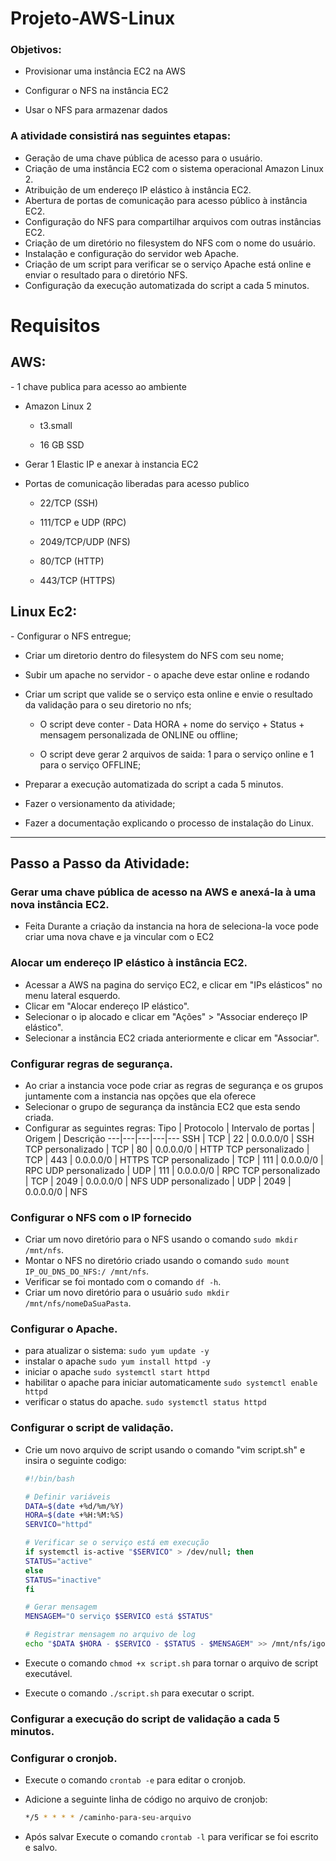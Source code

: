 <h1>Projeto-AWS-Linux</h1>

<h3>Objetivos:</h3>

- Provisionar uma instância EC2 na AWS

- Configurar o NFS na instância EC2
  
- Usar o NFS para armazenar dados

<h3>A atividade consistirá nas seguintes etapas:</h3>

- Geração de uma chave pública de acesso para o usuário.
- Criação de uma instância EC2 com o sistema operacional Amazon Linux 2.
- Atribuição de um endereço IP elástico à instância EC2.
- Abertura de portas de comunicação para acesso público à instância EC2.
- Configuração do NFS para compartilhar arquivos com outras instâncias EC2.
- Criação de um diretório no filesystem do NFS com o nome do usuário.
- Instalação e configuração do servidor web Apache.
- Criação de um script para verificar se o serviço Apache está online e enviar o resultado para o diretório NFS.
- Configuração da execução automatizada do script a cada 5 minutos.

<h1>Requisitos</h1>

<h2>AWS:</h2>
- 1 chave publica para acesso ao ambiente

- Amazon Linux 2
    
    - t3.small
    
    - 16 GB SSD

- Gerar 1 Elastic IP e anexar à instancia EC2

- Portas de comunicação liberadas para acesso publico
    
    - 22/TCP (SSH)
    
    - 111/TCP e UDP (RPC)
    
    - 2049/TCP/UDP (NFS)
    
    - 80/TCP (HTTP)
    
    - 443/TCP (HTTPS)

<h2>Linux Ec2:</h2>
- Configurar o NFS entregue;

- Criar um diretorio dentro do filesystem do NFS com seu nome;

- Subir um apache no servidor - o apache deve estar online e rodando

- Criar um script que valide se o serviço esta online e envie o resultado da
validação para o seu diretorio no nfs;

    - O script deve conter - Data HORA + nome do serviço + Status + mensagem
      personalizada de ONLINE ou offline;
      
    - O script deve gerar 2 arquivos de saida: 1 para o serviço online e 1 para o
      serviço OFFLINE;
      
- Preparar a execução automatizada do script a cada 5 minutos.

- Fazer o versionamento da atividade;

- Fazer a documentação explicando o processo de instalação do Linux.

--------------------------------------------------------------------------------------------------


<h2>Passo a Passo da Atividade: </h2>

### Gerar uma chave pública de acesso na AWS e anexá-la à uma nova instância EC2.
- Feita Durante a criação da instancia na hora de seleciona-la voce pode criar uma nova chave e ja vincular com o EC2


### Alocar um endereço IP elástico à instância EC2.

- Acessar a AWS na pagina do serviço EC2, e clicar em "IPs elásticos" no menu lateral esquerdo.
- Clicar em "Alocar endereço IP elástico".
- Selecionar o ip alocado e clicar em "Ações" > "Associar endereço IP elástico".
- Selecionar a instância EC2 criada anteriormente e clicar em "Associar".

### Configurar regras de segurança.
- Ao criar a instancia voce pode criar as regras de segurança e os grupos juntamente com a instancia nas opções que ela oferece
- Selecionar o grupo de segurança da instância EC2 que esta sendo criada.
- Configurar as seguintes regras:
    Tipo | Protocolo | Intervalo de portas | Origem | Descrição
    ---|---|---|---|---
    SSH | TCP | 22 | 0.0.0.0/0 | SSH
    TCP personalizado | TCP | 80 | 0.0.0.0/0 | HTTP
    TCP personalizado | TCP | 443 | 0.0.0.0/0 | HTTPS
    TCP personalizado | TCP | 111 | 0.0.0.0/0 | RPC
    UDP personalizado | UDP | 111 | 0.0.0.0/0 | RPC
    TCP personalizado | TCP | 2049 | 0.0.0.0/0 | NFS
    UDP personalizado | UDP | 2049 | 0.0.0.0/0 | NFS

### Configurar o NFS com o IP fornecido

- Criar um novo diretório para o NFS usando o comando `sudo mkdir /mnt/nfs`.
- Montar o NFS no diretório criado usando o comando `sudo mount IP_OU_DNS_DO_NFS:/ /mnt/nfs`.
- Verificar se foi montado com o comando `df -h`.
- Criar um novo diretório para o usuário `sudo mkdir /mnt/nfs/nomeDaSuaPasta`.

### Configurar o Apache.

- para atualizar o sistema: `sudo yum update -y`
- instalar o apache `sudo yum install httpd -y`
- iniciar o apache `sudo systemctl start httpd`
- habilitar o apache para iniciar automaticamente `sudo systemctl enable httpd`
- verificar o status do apache. `sudo systemctl status httpd`

### Configurar o script de validação.

- Crie um novo arquivo de script usando o comando "vim script.sh" e insira o seguinte codigo:
    ```bash
    #!/bin/bash

    # Definir variáveis
    DATA=$(date +%d/%m/%Y)
    HORA=$(date +%H:%M:%S)
    SERVICO="httpd"

    # Verificar se o serviço está em execução
    if systemctl is-active "$SERVICO" > /dev/null; then
    STATUS="active"
    else
    STATUS="inactive"
    fi

    # Gerar mensagem
    MENSAGEM="O serviço $SERVICO está $STATUS"

    # Registrar mensagem no arquivo de log
    echo "$DATA $HORA - $SERVICO - $STATUS - $MENSAGEM" >> /mnt/nfs/igor/statusServer.txt
    ```
    
- Execute o comando `chmod +x script.sh` para tornar o arquivo de script executável.
- Execute o comando `./script.sh` para executar o script.

### Configurar a execução do script de validação a cada 5 minutos.

### Configurar o cronjob.

- Execute o comando `crontab -e` para editar o cronjob.
- Adicione a seguinte linha de código no arquivo de cronjob:
    ```bash
    */5 * * * * /caminho-para-seu-arquivo
    ```
    
- Após salvar Execute o comando `crontab -l` para verificar se foi escrito e salvo.

</details>
